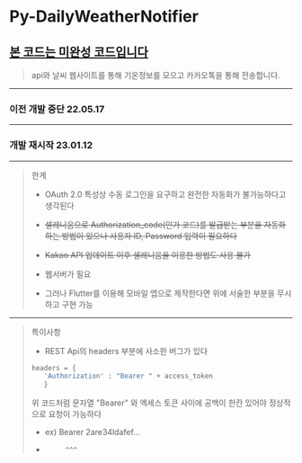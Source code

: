 # Py-DailyWeatherNotifier

## <u>본 코드는 미완성 코드입니다</u>

> api와 날씨 웹사이트를 통해 기온정보를 모으고 카카오톡을 통해 전송합니다.

---

### 이전 개발 중단 22.05.17

---

### 개발 재시작 23.01.12

---

> 한계
>
> - OAuth 2.0 특성상 수동 로그인을 요구하고 완전한 자동화가 불가능하다고 생각된다
>
> - ~~셀레니움으로 Authorization_code(인가 코드)를 발급받는 부분을 자동화하는 방법이 있으나 사용자 ID, Password 입력이 필요하다~~
> - ~~Kakao API 업데이트 이후 셀레니움을 이용한 방법도 사용 불가~~
>
> - 웹서버가 필요
>
> - 그러나 Flutter를 이용해 모바일 앱으로 제작한다면 위에 서술한 부분을 무시하고 구현 가능

---

> 특이사항
>
> - REST Api의 headers 부분에 사소한 버그가 있다
>
> ```python
> headers = {
>    'Authorization' : "Bearer " + access_token
>    }
> ```
>
> 위 코드처럼 문자열 "Bearer" 와 엑세스 토큰 사이에 공백이 한칸 있어야 정상적으로 요청이 가능하다
>
> - ex) Bearer 2are34ldafef...
> -          ^^^
